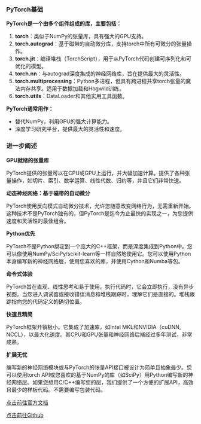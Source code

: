 ### PyTorch基础

**PyTorch是一个由多个组件组成的库，主要包括：**

1. **torch**：类似于NumPy的张量库，具有强大的GPU支持。
2. **torch.autograd**：基于磁带的自动微分库，支持torch中所有可微分的张量操作。
3. **torch.jit**：编译堆栈（TorchScript），用于从PyTorch代码创建可序列化和可优化的模型。
4. **torch.nn**：与autograd深度集成的神经网络库，旨在提供最大的灵活性。
5. **torch.multiprocessing**：Python多进程，但具有跨进程共享torch张量的魔法内存共享。适用于数据加载和Hogwild训练。
6. **torch.utils**：DataLoader和其他实用工具函数。

**PyTorch通常用作：**

- 替代NumPy，利用GPU的强大计算能力。
- 深度学习研究平台，提供最大的灵活性和速度。

### 进一步阐述

**GPU就绪的张量库**

PyTorch提供的张量可以在CPU或GPU上运行，并大幅加速计算。提供了各种张量操作，如切片、索引、数学运算、线性代数、归约等，并且它们非常快速。

**动态神经网络：基于磁带的自动微分**

PyTorch使用反向模式自动微分技术，允许您随意改变网络行为，无需重新开始。这种技术不是PyTorch独有的，但PyTorch是迄今为止最快的实现之一，为您提供速度和灵活性的最佳组合。

**Python优先**

PyTorch不是Python绑定到一个庞大的C++框架，而是深度集成到Python中。您可以像使用NumPy/SciPy/scikit-learn等一样自然地使用它。您可以使用Python本身编写新的神经网络层，使用您喜欢的库，并使用Cython和Numba等包。

**命令式体验**

PyTorch旨在直观、线性思考和易于使用。执行代码时，它会立即执行，没有异步视图。当您进入调试器或接收错误消息和堆栈跟踪时，理解它们是直接的。堆栈跟踪指向您的代码定义的确切位置。

**快速且精简**

PyTorch框架开销极小。它集成了加速库，如Intel MKL和NVIDIA（cuDNN, NCCL），以最大化速度。其CPU和GPU张量和神经网络后端经过多年测试，非常成熟。

**扩展无忧**

编写新的神经网络模块或与PyTorch的张量API接口被设计为简单且抽象最少。您可以使用torch API或您喜欢的基于NumPy的库（如SciPy）用Python编写新的神经网络层。如果您想用C/C++编写您的层，我们提供了一个方便的扩展API，高效且最少的样板代码。不需要编写包装代码。

[点击前往官方文档](https://pytorch.org/)

[点击前往Github](https://github.com/pytorch/pytorch)